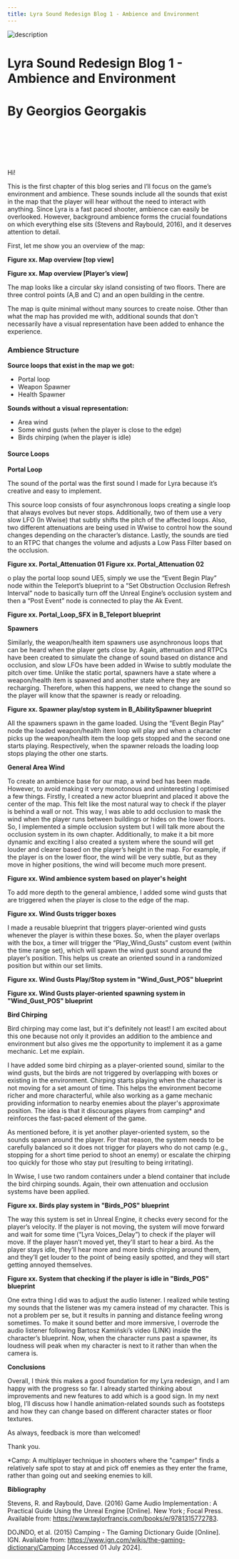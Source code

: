 ```yaml
---
title: Lyra Sound Redesign Blog 1 - Ambience and Environment
---
```



![description](/blogImages/Blog0_Setting_Up.png)

# Lyra Sound Redesign Blog 1 - Ambience and Environment

# By Georgios Georgakis







&nbsp;&nbsp;&nbsp;

&nbsp;&nbsp;&nbsp;

&nbsp;&nbsp;&nbsp;

Hi!

This is the first chapter of this blog series and I’ll focus on the game’s environment and ambience. These sounds include all the sounds that exist in the map that the player will hear without the need to interact with anything. Since Lyra is a fast paced shooter, ambience can easily be overlooked. However, background ambience forms the crucial foundations on which everything else sits (Stevens and Raybould, 2016), and it deserves attention to detail.


First, let me show you an overview of the map:

**Figure xx. Map overview [top view]**

**Figure xx. Map overview [Player’s view]**

The map looks like a circular sky island consisting of two floors. There are three control points (A,B and C) and an open building in the centre. 

The map is quite minimal without many sources to create noise. Other than what the map has provided me with, additional sounds that don't necessarily have a visual representation have been added to enhance the experience. 


### Ambience Structure

**Source loops that exist in the map we got:**

- Portal loop
- Weapon Spawner
- Health Spawner

**Sounds without a visual representation:**

- Area wind
- Some wind gusts (when the player is close to the edge)
- Birds chirping (when the player is idle)

#### Source Loops

**Portal Loop**

The sound of the portal was the first sound I made for Lyra because it’s creative and easy to implement. 

This source loop consists of four asynchronous loops creating a single loop that always evolves but never stops. Additionally, two of them use a very slow LFO (In Wwise) that subtly shifts the pitch of the affected loops. Also, two different attenuations are being used in Wwise to control how the sound changes depending on the character’s distance. Lastly, the sounds are tied to an RTPC that changes the volume and adjusts a Low Pass Filter based on the occlusion.  

**Figure xx. Portal_Attenuation 01**
**Figure xx. Portal_Attenuation 02**

o play the portal loop sound UE5, simply we use the “Event Begin Play” node within the Teleport’s blueprint to a “Set Obstruction Occlusion Refresh Interval” node to basically turn off the Unreal Engine’s occlusion system and then a “Post Event” node is connected to play the Ak Event. 

**Figure xx. Portal_Loop_SFX in B_Teleport blueprint**

**Spawners**

Similarly, the weapon/health item spawners use asynchronous loops that can be heard when the player gets close by. Again, attenuation and RTPCs have been created to simulate the change of sound based on distance and occlusion, and slow LFOs have been added in Wwise to subtly modulate the pitch over time. Unlike the static portal, spawners have a state where a weapon/health item is spawned and another state where they are recharging. Therefore, when this happens, we need to change the sound so the player will know that the spawner is ready or reloading.

**Figure xx. Spawner play/stop system in B_AbilitySpawner blueprint**

All the spawners spawn in the game loaded. Using the “Event Begin Play” node the loaded weapon/health item loop will play and when a character picks up the weapon/health item the loop gets stopped and the second one starts playing. Respectively, when the spawner reloads the loading loop stops playing the other one starts.

**General Area Wind**


To create an ambience base for our map, a wind bed has been made. However, to avoid making it very monotonous and uninteresting I optimised a few things. Firstly, I created a new actor blueprint and placed it above the center of the map. This felt like the most natural way to check if the player is behind a wall or not. This way, I was able to add occlusion to mask the wind when the player runs between buildings or hides on the lower floors. So, I implemented a simple occlusion system but I will talk more about the occlusion system in its own chapter. Additionally, to make it a bit more dynamic and exciting I also created a system where the sound will get louder and clearer based on the player’s height in the map. For example, if the player is on the lower floor, the wind will be very subtle, but as they move in higher positions, the wind will become much more present.


**Figure xx. Wind ambience system based on player's height**

To add more depth to the general ambience, I added some wind gusts that are triggered when the player is close to the edge of the map.

**Figure xx. Wind Gusts trigger boxes**

I made a reusable blueprint that triggers player-oriented wind gusts whenever the player is within these boxes. So, when the player overlaps with the box, a timer will trigger the “Play_Wind_Gusts” custom event (within the time range set), which will spawn the wind gust sound around the player’s position. This helps us create an oriented sound in a randomized position but within our set limits.


**Figure xx. Wind Gusts Play/Stop system in "Wind_Gust_POS" blueprint**


**Figure xx. Wind Gusts player-oriented spawning system in "Wind_Gust_POS" blueprint**

**Bird Chirping**

Bird chirping may come last, but it's definitely not least! I am excited about this one because not only it provides an addition to the ambience and environment but also gives me the opportunity to implement it as a game mechanic. Let me explain.

I have added some bird chirping as a player-oriented sound, similar to the wind gusts, but the birds are not triggered by overlapping with boxes or existing in the environment. Chirping starts playing when the character is not moving for a set amount of time. This helps the environment become richer and more characterful, while also working as a game mechanic providing information to nearby enemies about the player's approximate position. The idea is that it discourages players from camping* and reinforces the fast-paced element of the game.

As mentioned before, it is yet another player-oriented system, so the sounds spawn around the player. For that reason, the system needs to be carefully balanced so it does not trigger for players who do not camp (e.g., stopping for a short time period to shoot an enemy) or escalate the chirping too quickly for those who stay put (resulting to being irritating).

In Wwise, I use two random containers under a blend container that include the bird chirping sounds. Again, their own attenuation and occlusion systems have been applied.


**Figure xx. Birds play system in "Birds_POS" blueprint**

The way this system is set in Unreal Engine, it checks every second for the player’s velocity. If the player is not moving, the system will move forward and wait for some time (“Lyra Voices_Delay”) to check if the player will move. If the player hasn’t moved yet, they'll start to hear a bird. As the player stays idle, they’ll hear more and more birds chirping around them, and they’ll get louder to the point of being easily spotted, and they will start getting annoyed themselves.

**Figure xx. System that checking if the player is idle in "Birds_POS" blueprint**

One extra thing I did was to adjust the audio listener. I realized while testing my sounds that the listener was my camera instead of my character. This is not a problem per se, but it results in panning  and distance feeling wrong sometimes. To make it sound better and more immersive, I overrode the audio listener following Bartosz Kamiński’s video (LINK) inside the character’s blueprint. Now, when the character runs past a spawner, its loudness will peak when my character is next to it rather than when the camera is.

**Conclusions**

Overall, I think this makes a good foundation for my Lyra redesign, and I am happy with the progress so far. I already started thinking about improvements and new features to add which is a good sign.  In my next blog, I’ll discuss how I handle animation-related sounds such as footsteps and how they can change based on different character states or floor textures.

As always, feedback is more than welcomed!

Thank you.

*Camp: A multiplayer technique in shooters where the "camper" finds a relatively safe spot to stay at and pick off enemies as they enter the frame, rather than going out and seeking enemies to kill.

**Bibliography**

Stevens, R. and Raybould, Dave. (2016) Game Audio Implementation : A Practical Guide Using the Unreal Engine [Online]. New York ; Focal Press. Available from: <https://www.taylorfrancis.com/books/e/9781315772783>.

DOJNDO, et al. (2015) Camping - The Gaming Dictionary Guide [Online]. IGN. Available from: <https://www.ign.com/wikis/the-gaming-dictionary/Camping> [Accessed 01 July 2024].
```
